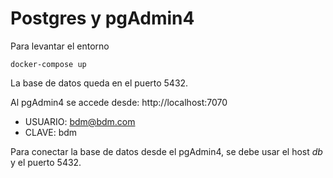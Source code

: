 # Postgres y pgAdmin4

Para levantar el entorno

```docker-compose up```

La base de datos queda en el puerto 5432.

Al pgAdmin4 se accede desde: http://localhost:7070

- USUARIO: bdm@bdm.com
- CLAVE: bdm

Para conectar la base de datos desde el pgAdmin4, se debe usar el host *db* y el puerto 5432.
